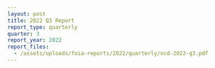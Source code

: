```yaml
---
layout: post
title: 2022 Q3 Report
report_type: quarterly
quarter: 3
report_year: 2022
report_files:
  - /assets/uploads/foia-reports/2022/quarterly/ncd-2022-q3.pdf
---
```


